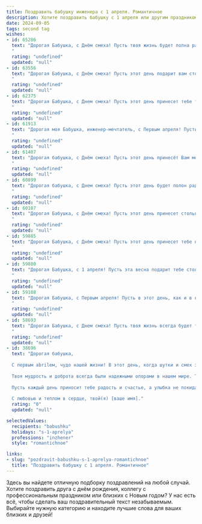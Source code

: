 ```yaml
---
title: Поздравить бабушку инженера с 1 апреля. Романтичное
description: Хотите поздравить бабушку с 1 апреля или другим праздником? Наш ИИ создаст незабываемое поздравление, а вы обязательно выделитесь среди других.  
date: 2024-09-05
tags: second tag
wishes:
- id: 65286
  text: "Дорогая Бабушка, с Днём смеха! Пусть твоя жизнь будет полна радости и светлых моментов, как самые смелые инженерные решения!  Ты - настоящая муза изобретательства, умная, креативная и неповторимая. С праздником!
  "
  rating: "undefined"
  updated: "null"
- id: 63556
  text: "Дорогая Бабушка, с Днём смеха! Пусть этот день подарит вам столько же радости, сколько вы подарили миру своими гениальными инженерными решениями. Вы - воплощение ума, сообразительности и творческой силы, а ваше сердце - сокровищница доброты и любви. Пусть каждый день будет полон ярких эмоций и новых открытий!
  "
  rating: "undefined"
  updated: "null"
- id: 62375
  text: "Дорогая Бабушка, с Днем смеха! Пусть этот день принесет тебе только радость, легкость и новые, вдохновляющие идеи, как будто ты только что получила разрешение на новый инженерный проект!  💖
  "
  rating: "undefined"
  updated: "null"
- id: 61913
  text: "Дорогая моя Бабушка, инженер-мечтатель, с Первым апреля! Пусть этот день принесёт тебе не только улыбки и смех, но и  волшебные идеи, которые зажгут огонь в твоих глазах и сделают мир чуточку ярче!
  "
  rating: "undefined"
  updated: "null"
- id: 61407
  text: "Дорогая бабушка, с Днём смеха! Пусть этот день принесёт Вам море улыбок, а жизнь будет полна ярких красок и интересных открытий, как  и Ваши гениальные инженерные решения.
  "
  rating: "undefined"
  updated: "null"
- id: 60899
  text: "Дорогая бабушка, с Днем смеха! Пусть этот день будет полон радости и нежных улыбок, как весенний сад в цвету. Ты — настоящий инженер счастья, создающий уют и гармонию в нашей семье. Спасибо тебе за твою мудрость, заботу и любовь. Пусть каждый день будет наполнен яркими красками и теплыми воспоминаниями!
  "
  rating: "undefined"
  updated: "null"
- id: 60107
  text: "Дорогая Бабушка, с Днём смеха! Пусть этот день принесет столько радости и веселья, сколько ты вложила в мою жизнь своим профессионализмом и талантом инженера. Ты — настоящий  маяк в моём мире, светлый и любящий, твой ум и  творчество  вдохновляют меня. С праздником!
  "
  rating: "undefined"
  updated: "null"
- id: 59885
  text: "Дорогая Бабушка, с Днём смеха! Пусть этот день принесет тебе не только улыбки, но и ощущение того, что ты самая талантливая и  прекрасная инженер, которую только можно себе представить.  Пусть в твоей жизни всегда будет место для новых изобретений,  потому что ты  - источник вдохновения и истинного мастерства. С праздником!
  "
  rating: "undefined"
  updated: "null"
- id: 59880
  text: "Дорогая Бабушка, с 1 апреля! Пусть эта весна подарит тебе столько же ярких цветов, сколько ты создала идей в своей инженерной карьере. Ты - истинная королева интеллекта и красоты, и я бесконечно благодарен за твою мудрость и любовь. С праздником!
  "
  rating: "undefined"
  updated: "null"
- id: 59188
  text: "Дорогая Бабушка, с Первым апреля! Пусть в этот день, как и в каждый день вашей жизни, вас окружают тепло, любовь и вдохновение. Вы – настоящий инженер своей судьбы, мастерски создающий вокруг себя уют и гармонию. Пусть ваша жизнь будет полна ярких моментов, приятных сюрпризов и безграничной любви!
  "
  rating: "undefined"
  updated: "null"
- id: 58693
  text: "Дорогая Бабушка, с Днем смеха! Пусть твоя жизнь всегда будет такой же яркой и неповторимой, как твоё инженерное мастерство! Желаю тебе океан радости, лучезарную улыбку и лёгкость в сердце, которая вдохновляет на новые свершения!
  "
  rating: "undefined"
  updated: "null"
- id: 38696
  text: "Дорогая бабушка,
  
  С первым abrilем, чудо нашей жизни! В этот день, когда шутки и смех заполняют пространство, хочется поздравить тебя с не только праздником, но и с твоим выдающимся талантом инженера. Ты, как настоящий творец, строишь не только мосты и конструкции, но и сердца, полные любви и заботы.
  
  Твоя мудрость и доброта всегда были надежными опорами в нашем мире. Ты вдохновляешь нас на новые свершения, словно проект, который соединил все лучшие качества — ум, терпение и нежность. Благодаря тебе мы учимся не бояться мечтать и смело двигаться к своим целям.
  
  Пусть каждый день приносит тебе радость и счастье, а улыбка не покидает твое лицо. Желаю тебе море любви и уютных мгновений в окружении тех, кто ценит и любит тебя.
  
  С любовью и теплом в сердце, твой(я) [ваше имя]."
  rating: "0"
  updated: "null"

selectedValues:
  recipients: "babushku"
  holidays: "s-1-aprelya"
  professions: "inzhener"
  style: "romantichnoe"

links:
- slug: "pozdravit-babushku-s-1-aprelya-romantichnoe"
  title: "Поздравить бабушку с 1 апреля. Романтичное"
---
```


Здесь вы найдете отличную подборку поздравлений на любой случай. 
Хотите поздравить друга с днём рождения, коллегу с профессиональным праздником или близких с Новым годом? У нас есть всё, чтобы сделать ваш поздравительный текст незабываемым. Выбирайте нужную категорию и находите лучшие слова для ваших близких и друзей!
